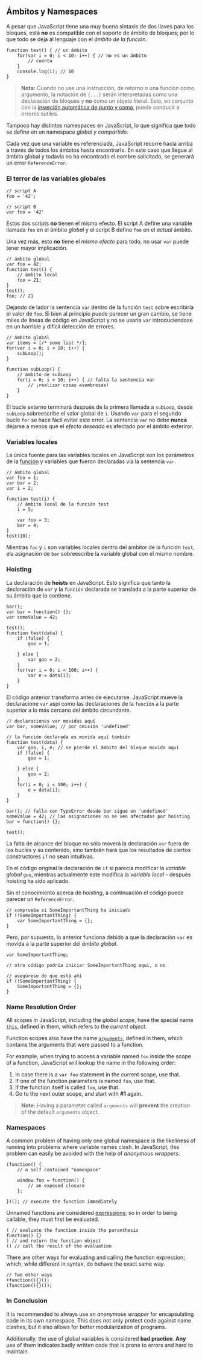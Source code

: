 ## Ámbitos y Namespaces

A pesar que JavaScript tiene una muy buena sintaxis de dos llaves para los bloques,
está **no** es compatible con el soporte de ámbito de bloques; por lo que todo se deja
al lenguaje con el *ámbito de la función*.

    function test() { // un ámbito
        for(var i = 0; i < 10; i++) { // no es un ámbito
            // cuenta
        }
        console.log(i); // 10
    }

> **Nota:** Cuando no use una instrucción, de retorno o una función como
> argumento, la notación de `{...}` serán interpretadas como una declaración de bloques y
> **no** como un objeto literal. Esto, en conjunto con la
> [inserción automática de punto y coma](#core.semicolon), puede conducir a errores sutiles.

Tampoco hay distintos namespaces en JavaScript, lo que significa que todo se define
en un namespace *global y compartido*.

Cada vez que una variable es referenciada, JavaScript recorre hacia arriba a través de todos
los ámbitos hasta encontrarlo. En este caso que llegue al ámbito global y todavía no ha
encontrado el nombre solicitado, se generará un error `ReferenceError`.

### El terror de las variables globales

    // script A
    foo = '42';

    // script B
    var foo = '42'

Estos dos scripts **no** tienen el mismo efecto. El script A define una variable
llamada `foo` en el ámbito *global* y el script B define `foo` en el 
*actual* ámbito.

Una vez más, esto **no** tiene el *mismo efecto* para todo, no usar `var` puede tener
mayor implicación.

    // ámbito global
    var foo = 42;
    function test() {
        // ámbito local
        foo = 21;
    }
    test();
    foo; // 21

Dejando de lador la sentencia `var` dentro de la función `test` sobre escribiría el
valor de `foo`. Si bien al principio puede parecer un gran cambio, se tiene
miles de líneas de código en JavaScript y no se usaría `var` introduciendose en un
horrible y difícil detección de errores.
    
    // ámbito global
    var items = [/* some list */];
    for(var i = 0; i < 10; i++) {
        subLoop();
    }

    function subLoop() {
        // ámbito de subLoop
        for(i = 0; i < 10; i++) { // falta la sentencia var
            // ¡realizar cosas asombrosas!
        }
    }
    
El bucle externo terminará después de la primera llamada a `subLoop`,  desde `subLoop`
sobreescribe el valor global de `i`. Usando `var` para el segundo bucle `for` se hace
fácil evitar este error. La sentencia `var` no debe **nunca** dejarse a menos que
el *efecto deseado* es afectado por el ámbito exteriror.

### Variables locales

La única fuente para las variables locales en JavaScript son los parámetros de la
[función](#function.general) y variables que fueron declaradas vía la sentencia
`var`.

    // ámbito global
    var foo = 1;
    var bar = 2;
    var i = 2;

    function test(i) {
        // ámbito local de la función test
        i = 5;

        var foo = 3;
        bar = 4;
    }
    test(10);

Mientras `foo` y `i` son variables locales dentro del ámbitor de la función `test`,
ela asignación de `bar` sobreescribe la variable global con el mismo nombre.

### Hoisting

La declaración de **hoists** en JavaScript. Esto significa que tanto la declaración de `var` y
la `función` declarada se translada a la parte superior de su ámbito que lo contiene.

    bar();
    var bar = function() {};
    var someValue = 42;

    test();
    function test(data) {
        if (false) {
            goo = 1;

        } else {
            var goo = 2;
        }
        for(var i = 0; i < 100; i++) {
            var e = data[i];
        }
    }

El código anterior transforma antes de ejecutarse. JavaScript mueve
la declaracione `var` aspi como las declaraciones de la `función` a la parte superior a
lo más cercano del ámbito circundante.

    // declaraciones var movidas aquí
    var bar, someValue; // por omisión 'undefined'

    // la función declarada es movida aquí también
    function test(data) {
        var goo, i, e; // se pierde el ámbito del bloque movido aquí
        if (false) {
            goo = 1;

        } else {
            goo = 2;
        }
        for(i = 0; i < 100; i++) {
            e = data[i];
        }
    }

    bar(); // falla con TypeError desde bar sigue en 'undefined'
    someValue = 42; // las asignaciones no se ven afectadas por hoisting
    bar = function() {};

    test();

La falta de alcance del bloque no sólo moverá la declaración `var` fuera de los bucles y
su contenido, sino también hará que los resultados de ciertos constructores `if`
no sean intuitivas.

En el código original la declaración de `if` si parecía modificar la *variable 
global* `goo`, mientras actualmente este modifica la *variable local* - después hoisting 
ha sido aplicado.

Sin el conocimiento acerca de *hoisting*, a continuación el código puede parecer
un `ReferenceError`.

    // comprueba si SomeImportantThing ha iniciado
    if (!SomeImportantThing) {
        var SomeImportantThing = {};
    }

Pero, por supuesto, lo anterior funciona debido a que la declaración `var` es movida
a la parte superior del *ámbito global*.

    var SomeImportantThing;

    // otro código podría iniciar SomeImportantThing aqui, o no

    // asegúrese de que está ahí
    if (!SomeImportantThing) {
        SomeImportantThing = {};
    }

### Name Resolution Order

All scopes in JavaScript, including the *global scope*, have the special name 
[`this`](#function.this), defined in them, which refers to the *current object*. 

Function scopes also have the name [`arguments`](#function.arguments), defined in
them, which contains the arguments that were passed to a function.

For example, when trying to access a variable named `foo` inside the scope of a 
function, JavaScript will lookup the name in the following order:

 1. In case there is a `var foo` statement in the current scope, use that.
 2. If one of the function parameters is named `foo`, use that.
 3. If the function itself is called `foo`, use that.
 4. Go to the next outer scope, and start with **#1** again.

> **Note:** Having a parameter called `arguments` will **prevent** the creation 
> of the default `arguments` object.

### Namespaces

A common problem of having only one global namespace is the likeliness of running
into problems where variable names clash. In JavaScript, this problem can
easily be avoided with the help of *anonymous wrappers*.

    (function() {
        // a self contained "namespace"
        
        window.foo = function() {
            // an exposed closure
        };

    })(); // execute the function immediately


Unnamed functions are considered [expressions](#function.general); so in order to
being callable, they must first be evaluated.

    ( // evaluate the function inside the paranthesis
    function() {}
    ) // and return the function object
    () // call the result of the evaluation

There are other ways for evaluating and calling the function expression; which, 
while different in syntax, do behave the exact same way.

    // Two other ways
    +function(){}();
    (function(){}());

### In Conclusion

It is recommended to always use an *anonymous wrapper* for encapsulating code in 
its own namespace. This does not only protect code against name clashes, but it 
also allows for better modularization of programs.

Additionally, the use of global variables is considered **bad practice**. **Any**
use of them indicates badly written code that is prone to errors and hard to maintain.

